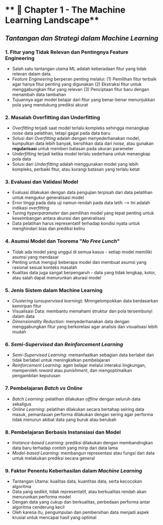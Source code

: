 # ** 🎯 Chapter 1 - The Machine Learning Landscape**

## *Tantangan dan Strategi dalam Machine Learning*
### 1. Fitur yang Tidak Relevan dan Pentingnya Feature Engineering ###
   - Salah satu tantangan utama ML adalah keberadaan fitur yang tidak relevan dalam data.
   - *Feature Engineering* berperan penting melalui:
     (1) Pemilihan fitur terbaik agar hanya fitur penting yang digunakan
     (2) Ekstraksi fitur untuk menggabungkan fitur yang relevan
     (3) Penciptaan fitur baru dengan menambah data tambahan
   - Tujuannya agar model belajar dari fitur yang benar-benar menunjukkan pola yang mendukung prediksi akurat
    
### 2. Masalah Overfitting dan Underfitting ###
   - *Overfitting* terjadi saat model terlalu kompleks sehingga menangkap *noise* data pelatihan, tetapi gagal pada data baru
   - Solusi dari *Overfitting* adalah dengan menyederhanakan model, kumpulkan data lebih banyak, bersihkan data dari *noise*, atau gunakan **regularisasi** untuk memberi batasan pada ukuran parameter
   - *Underfitting* terjadi ketika model terlalu sederhana untuk menangkap pola data
   - Solusi dari *Underfitting* adalah menggunakan model yang lebih kompleks, perbaiki fitur, atau kurangi batasan yang terlalu ketat
     
### 3. Evaluasi dan Validasi Model ###
   - Evaluasi dilakukan dengan data pengujian terpisah dari data pelatihan untuk mengukur generalisasi model
   - Error tinggi pada data uji namun rendah pada data latih --> Ini adalah indikasi *overfitting*
   - Tuning *hyperparameter* dan pemilihan model yang tepat penting untuk keseimbangan antara akurasi dan generalisasi
   - Data pelatihan harus representatif terhadap kondisi nyata untuk menghindari bias dan prediksi keliru
     
### 4. Asumsi Model dan Teorema "*No Free Lunch*" ###
   - Tidak ada model yang unggul di semua kasus - setiap model memiliki asumsi yang mendasar
   - Penting untuk menguji beberapa model dan membuat asumsi yang rasional sesuai konteks masalah
   - Kualitas data juga sangat berpengaruh - data yang tidak lengkap, kotor, atau salah dapat menurunkan akurasi model
     
### 5. Jenis Sistem dalam Machine Learning ###
   - *Clustering* (*unsupervised learning*): Mmngelompokkan data berdasarkan kemiripan fitur
   - Visualisasi Data: membantu memahami struktur dan pola tersembunyi dalam data
   - *Dimensionality Reduction*: menyederhanakan data dengan menggabungkan fitur yang berkorelasi agar analisis dan visualisasi lebih mudah
     
### 6. *Semi-Supervised* dan *Reinforcement Learning* ###
   - *Semi-Supervised Learning*: memanfaatkan sebagian data berlabel dan tidak berlabel untuk meningkatkan pembelajaran
   - *Reinforcement Learning*: agen belajar melalui interaksi lingkungan, memperoleh *reward* atau *punishment*, dan mengoptimalkan pengambilan keputusan
    
### 7. Pembelajaran *Batch vs Online* ###
   - *Batch Learning*: pelatihan dilakukan *offline* dengan seluruh data sekaligus
   - *Online Learning*: pelatihan dilakukan secara bertahap seiring data masuk, pemantauan performa dilakukan dengan sering agar performa tidak menurun akibat data yang buruk atau berubah
     
### 8. Pembelajaran Berbasis Instansiasi dan Model ###
   - *Instance-based Learning*: prediksi dilakukan dengan membandingkan data baru terhadap contoh yang mirip dari data lama
   - *Model-based Learning*: membangun representasi atau fungsi dari data untuk melakukan prediksi secara general
     
### 9. Faktor Penentu Keberhasilan dalam *Machine Learning* ###
   - Tantangan Utama: kualitas data, kuantitas data, serta kecocokan algoritma
   - Data yang sedikit, tidak representatif, atau berkualitas rendah akan menurunkan performa model
   - Dengan data yang cukup dan berkualitas, perbedaan performa antar algoritma cenderung kecil
   - Oleh karena itu, pengumpulan dan pembersihan data menjadi aspek krusial untuk mencapai hasil yang optimal
